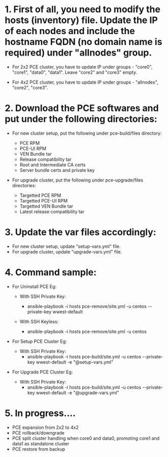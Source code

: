 # 1. First of all, you need to modify the hosts (inventory) file. Update the IP of each nodes and include the hostname FQDN (no domain name is required) under "allnodes" group.
  - For 2x2 PCE cluster, you have to update IP under groups - "core0", "core1", "data0", "data1". Leave "core2" and "core3" empty. 

  - For 4x2 PCE cluster, you have to update IP under groups - "allnodes", "core2", "core3".


# 2. Download the PCE softwares and put under the following directories:
- For new cluster setup, put the following under pce-build/files directory:
  - PCE RPM
  - PCE-UI RPM
  - VEN Bundle tar
  - Release compatibility tar
  - Root and Intermediate CA certs 
  - Server bundle certs and private key 

- For upgrade cluster, put the following under pce-upgrade/files directories:
  - Targetted PCE RPM
  - Targetted PCE-UI RPM
  - Targetted VEN Bundle tar
  - Latest release compatibility tar


# 3. Update the var files accordingly:
- For new cluster setup, update "setup-vars.yml" file.
- For upgrade cluster, update "upgrade-vars.yml" file.


# 4. Command sample:
- For Uninstall PCE
Eg:
  - With SSH Private Key: 
    - ansible-playbook -i hosts pce-remove/site.yml -u centos --private-key wwest-default

  - With SSH Keyless: 
    - ansible-playbook -i hosts pce-remove/site.yml -u centos

- For Setup PCE Cluster
Eg:
  - With SSH Private Key: 
    - ansible-playbook -i hosts pce-build/site.yml -u centos --private-key wwest-default -e "@setup-vars.yml"

- For Upgrade PCE Cluster
Eg:
  - With SSH Private Key: 
    - ansible-playbook -i hosts pce-build/site.yml -u centos --private-key wwest-default -e "@upgrade-vars.yml"
    

# 5. In progress....
- PCE expansion from 2x2 to 4x2
- PCE rollback/downgrade
- PCE split cluster handling when core0 and data0, promoting core1 and data1 as standalone cluster
- PCE restore from backup

